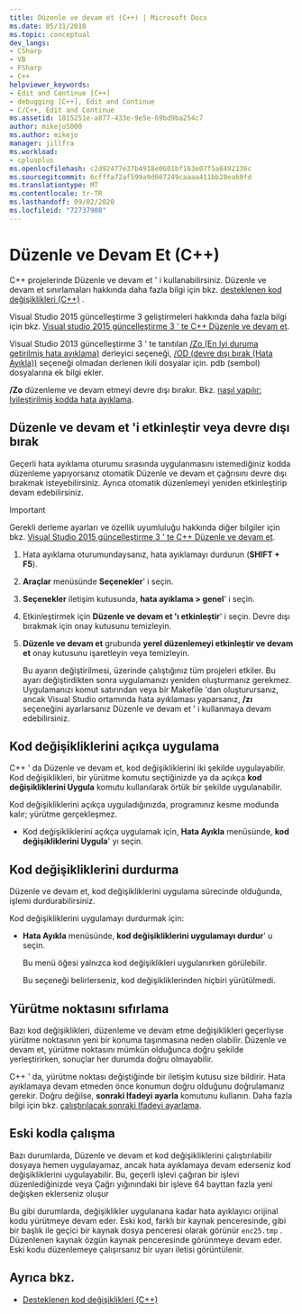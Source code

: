 ```yaml
---
title: Düzenle ve devam et (C++) | Microsoft Docs
ms.date: 05/31/2018
ms.topic: conceptual
dev_langs:
- CSharp
- VB
- FSharp
- C++
helpviewer_keywords:
- Edit and Continue [C++]
- debugging [C++], Edit and Continue
- C/C++, Edit and Continue
ms.assetid: 1815251e-a877-433e-9e5e-69bd9ba254c7
author: mikejo5000
ms.author: mikejo
manager: jillfra
ms.workload:
- cplusplus
ms.openlocfilehash: c2d92477e37b4918e0601bf163e07f5a8492136c
ms.sourcegitcommit: 6cfffa72af599a9d667249caaaa411bb28ea69fd
ms.translationtype: MT
ms.contentlocale: tr-TR
ms.lasthandoff: 09/02/2020
ms.locfileid: "72737908"
---
```

# <a name="edit-and-continue-c"></a>Düzenle ve Devam Et (C++)
C++ projelerinde Düzenle ve devam et ' i kullanabilirsiniz. Düzenle ve devam et sınırlamaları hakkında daha fazla bilgi için bkz. [desteklenen kod değişiklikleri (C++)](../debugger/supported-code-changes-cpp.md) .

Visual Studio 2015 güncelleştirme 3 geliştirmeleri hakkında daha fazla bilgi için bkz. [Visual studio 2015 güncelleştirme 3 ' te C++ Düzenle ve devam et](https://devblogs.microsoft.com/cppblog/c-edit-and-continue-in-visual-studio-2015-update-3/).

 Visual Studio 2013 güncelleştirme 3 ' te tanıtılan [/Zo (En Iyi duruma getirilmiş hata ayıklama)](/cpp/build/reference/zo-enhance-optimized-debugging) derleyici seçeneği, [/OD (devre dışı bırak (Hata Ayıkla))](https://msdn.microsoft.com/library/aafb762y.aspx) seçeneği olmadan derlenen ikili dosyalar için. pdb (sembol) dosyalarına ek bilgi ekler.

 **/Zo** düzenleme ve devam etmeyi devre dışı bırakır. Bkz. [nasıl yapılır: Iyileştirilmiş kodda hata ayıklama](../debugger/how-to-debug-optimized-code.md).

## <a name="enable-or-disable-edit-and-continue"></a><a name="BKMK_Enable_or_disable_automatic_invocation_of_Edit_and_Continue"></a> Düzenle ve devam et 'i etkinleştir veya devre dışı bırak
 Geçerli hata ayıklama oturumu sırasında uygulanmasını istemediğiniz kodda düzenleme yapıyorsanız otomatik Düzenle ve devam et çağrısını devre dışı bırakmak isteyebilirsiniz. Ayrıca otomatik düzenlemeyi yeniden etkinleştirip devam edebilirsiniz.

> [!IMPORTANT]
> Gerekli derleme ayarları ve özellik uyumluluğu hakkında diğer bilgiler için bkz. [Visual Studio 2015 güncelleştirme 3 ' te C++ Düzenle ve devam et](https://devblogs.microsoft.com/cppblog/c-edit-and-continue-in-visual-studio-2015-update-3/).

1. Hata ayıklama oturumundaysanız, hata ayıklamayı durdurun (**SHIFT + F5**).

2. **Araçlar** menüsünde **Seçenekler**' i seçin.

3. **Seçenekler** iletişim kutusunda, **hata ayıklama > genel**' i seçin.

4. Etkinleştirmek için **Düzenle ve devam et 'ı etkinleştir**' i seçin. Devre dışı bırakmak için onay kutusunu temizleyin.

5. **Düzenle ve devam et** grubunda **yerel düzenlemeyi etkinleştir ve devam et** onay kutusunu işaretleyin veya temizleyin.

   Bu ayarın değiştirilmesi, üzerinde çalıştığınız tüm projeleri etkiler. Bu ayarı değiştirdikten sonra uygulamanızı yeniden oluşturmanız gerekmez. Uygulamanızı komut satırından veya bir Makefile 'dan oluşturursanız, ancak Visual Studio ortamında hata ayıklaması yaparsanız, **/zı** seçeneğini ayarlarsanız Düzenle ve devam et ' i kullanmaya devam edebilirsiniz.

## <a name="how-to-apply-code-changes-explicitly"></a><a name="BKMK_How_to_apply_code_changes_explicitly"></a> Kod değişikliklerini açıkça uygulama
 C++ ' da Düzenle ve devam et, kod değişikliklerini iki şekilde uygulayabilir. Kod değişiklikleri, bir yürütme komutu seçtiğinizde ya da açıkça **kod değişikliklerini Uygula** komutu kullanılarak örtük bir şekilde uygulanabilir.

 Kod değişikliklerini açıkça uyguladığınızda, programınız kesme modunda kalır; yürütme gerçekleşmez.

- Kod değişikliklerini açıkça uygulamak için, **Hata Ayıkla** menüsünde, **kod değişikliklerini Uygula**' yı seçin.

## <a name="how-to-stop-code-changes"></a><a name="BKMK_How_to_stop_code_changes"></a> Kod değişikliklerini durdurma
 Düzenle ve devam et, kod değişikliklerini uygulama sürecinde olduğunda, işlemi durdurabilirsiniz.

 Kod değişikliklerini uygulamayı durdurmak için:

- **Hata Ayıkla** menüsünde, **kod değişikliklerini uygulamayı durdur**' u seçin.

  Bu menü öğesi yalnızca kod değişiklikleri uygulanırken görülebilir.

  Bu seçeneği belirlerseniz, kod değişikliklerinden hiçbiri yürütülmedi.

## <a name="how-to-reset-the-point-of-execution"></a><a name="BKMK_How_to_reset_the_point_of_execution"></a> Yürütme noktasını sıfırlama
 Bazı kod değişiklikleri, düzenleme ve devam etme değişiklikleri geçerliyse yürütme noktasının yeni bir konuma taşınmasına neden olabilir. Düzenle ve devam et, yürütme noktasını mümkün olduğunca doğru şekilde yerleştirirken, sonuçlar her durumda doğru olmayabilir.

 C++ ' da, yürütme noktası değiştiğinde bir iletişim kutusu size bildirir. Hata ayıklamaya devam etmeden önce konumun doğru olduğunu doğrulamanız gerekir. Doğru değilse, **sonraki Ifadeyi ayarla** komutunu kullanın. Daha fazla bilgi için bkz. [çalıştırılacak sonraki Ifadeyi ayarlama](https://msdn.microsoft.com/library/y740d9d3.aspx#BKMK_Set_the_next_statement_to_execute).

## <a name="how-to-work-with-stale-code"></a><a name="BKMK_How_to_work_with_stale_code"></a> Eski kodla çalışma
 Bazı durumlarda, Düzenle ve devam et kod değişikliklerini çalıştırılabilir dosyaya hemen uygulayamaz, ancak hata ayıklamaya devam ederseniz kod değişikliklerini uygulayabilir. Bu, geçerli işlevi çağıran bir işlevi düzenlediğinizde veya Çağrı yığınındaki bir işleve 64 bayttan fazla yeni değişken eklerseniz oluşur

 Bu gibi durumlarda, değişiklikler uygulanana kadar hata ayıklayıcı orijinal kodu yürütmeye devam eder. Eski kod, farklı bir kaynak penceresinde, gibi bir başlık ile geçici bir kaynak dosya penceresi olarak görünür `enc25.tmp` . Düzenlenen kaynak özgün kaynak penceresinde görünmeye devam eder. Eski kodu düzenlemeye çalışırsanız bir uyarı iletisi görüntülenir.

## <a name="see-also"></a>Ayrıca bkz.
- [Desteklenen kod değişiklikleri (C++)](../debugger/supported-code-changes-cpp.md)